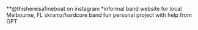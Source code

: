 **@thishereisafineboat on instagram
*informal band website for local Melbourne, FL skramz/hardcore band
fun personal project with help from GPT

